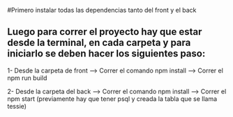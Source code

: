 #Primero instalar todas las dependencias tanto del front y el back
## Luego para correr el proyecto hay que estar desde la terminal, en cada carpeta y para iniciarlo se deben hacer los siguientes paso:

1- Desde la carpeta de front
    --> Correr el comando npm install
    --> Correr el npm run build
   
2- Desde la carpeta del back
    --> Correr el comando npm install
    --> Correr el npm start (previamente hay que tener psql y creada la tabla que se llama tessie)
